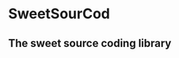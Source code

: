 **SweetSourCod**
=====================================================================

The sweet source coding library
----------------------------------------------------------------------
